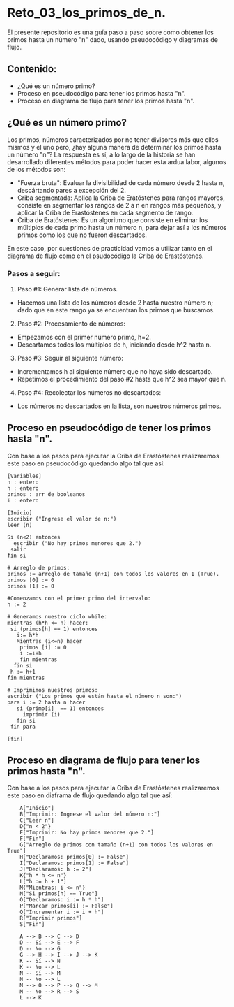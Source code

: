 # Reto_03_los_primos_de_n.
El presente repositorio es una guía paso a paso sobre como obtener los primos hasta un número "n" dado, usando pseudocódigo y diagramas de flujo.

## Contenido:
- ¿Qué es un número primo?
- Proceso en pseudocódigo para tener los primos hasta "n".
- Proceso en diagrama de flujo para tener los primos hasta "n".

## ¿Qué es un número primo?
Los primos, números caracterizados por no tener divisores más que ellos mismos y el uno pero, ¿hay alguna manera de determinar los primos hasta un número "n"?
La respuesta es sí, a lo largo de la historia se han desarrollado diferentes métodos para poder hacer esta ardua labor, algunos de los métodos son:
- "Fuerza bruta": Evaluar la divisibilidad de cada número desde 2 hasta n, descártando pares a excepción del 2.
- Criba segmentada: Aplica la Criba de Eratóstenes para rangos mayores, consiste en segmentar los rangos de 2 a n en rangos más pequeños, y aplicar la Criba de Erastóstenes en cada segmento de rango.
- Criba de Eratóstenes: Es un algoritmo que consiste en eliminar los múltiplos de cada primo hasta un número n, para dejar así a los números primos como los que no fueron descartados.

En este caso, por cuestiones de practicidad vamos a utilizar tanto en el diagrama de flujo como en el psudocódigo la Criba de Erastóstenes.

### Pasos a seguir:
1. Paso #1: Generar lista de números.
 - Hacemos una lista de los números desde 2 hasta nuestro número n; dado que en este rango ya se encuentran los primos que buscamos.
2. Paso #2: Procesamiento de números:
 - Empezamos con el primer número primo, h=2.
 - Descartamos todos los múltiplos de h, iniciando desde h^2 hasta n.
3. Paso #3: Seguir al siguiente número:
 - Incrementamos h al siguiente número que no haya sido descartado.
 - Repetimos el procedimiento del paso #2 hasta que h^2 sea mayor que n.
4.  Paso #4: Recolectar los números no descartados:
 - Los números no descartados en la lista, son nuestros números primos.


## Proceso en pseudocódigo de tener los primos hasta "n".
Con base a los pasos para ejecutar la Criba de Erastóstenes realizaremos este paso en pseudocódigo quedando algo tal que así:

```mermaid
[Variables]
n : entero
h : entero
primos : arr de booleanos
i : entero

[Inicio]
escribir ("Ingrese el valor de n:")
leer (n)

Si (n<2) entonces
  escribir ("No hay primos menores que 2.")
 salir
fin si

# Arreglo de primos:
primos := arreglo de tamaño (n+1) con todos los valores en 1 (True).
primos [0] := 0
primos [1] := 0

#Comenzamos con el primer primo del intervalo:
h := 2

# Generamos nuestro ciclo while:
mientras (h*h <= n) hacer:
 si (primos[h] == 1) entonces
   i:= h*h
   Mientras (i<=n) hacer
    primos [i] := 0
    i :=i+h
    fin mientras
  fin si
 h := h+1
fin mientras

# Imprimimos nuestros primos:
escribir ("Los primos qué están hasta el número n son:")
para i := 2 hasta n hacer
   si (primo[i]  == 1) entonces
     imprimir (i)
   fin si
 fin para

[fin]
```
## Proceso en diagrama de flujo para tener los primos hasta "n".
Con base a los pasos para ejecutar la Criba de Erastóstenes realizaremos este paso en diaframa de flujo quedando algo tal que así:

```Diagrama de flujo:
    A["Inicio"]
    B["Imprimir: Ingrese el valor del número n:"]
    C["Leer n"]
    D{"n < 2"}
    E["Imprimir: No hay primos menores que 2."]
    F["Fin"]
    G["Arreglo de primos con tamaño (n+1) con todos los valores en True"]
    H["Declaramos: primos[0] := False"]
    I["Declaramos: primos[1] := False"]
    J["Declaramos: h := 2"]
    K{"h * h <= n"}
    L["h := h + 1"]
    M{"Mientras: i <= n"}
    N["Si primos[h] == True"]
    O["Declaramos: i := h * h"]
    P["Marcar primos[i] := False"]
    Q["Incrementar i := i + h"]
    R["Imprimir primos"]
    S["Fin"]

    A --> B --> C --> D
    D -- Sí --> E --> F
    D -- No --> G
    G --> H --> I --> J --> K
    K -- Sí --> N
    K -- No --> L
    N -- Sí --> M
    N -- No --> L
    M --> O --> P --> Q --> M
    M -- No --> R --> S
    L --> K

```
